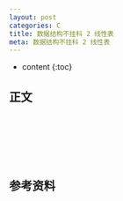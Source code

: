 ```yaml
---
layout: post
categories: C
title: 数据结构不挂科 2 线性表
meta: 数据结构不挂科 2 线性表
---
```

* content
{:toc}

## 正文



<br/><br/><br/><br/><br/>
## 参考资料


